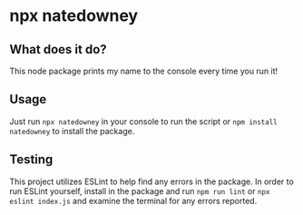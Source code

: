 # npx natedowney

## What does it do?

This node package prints my name to the console every time you run it!

## Usage

Just run ```npx natedowney``` in your console to run the script or ```npm install natedowney``` to install the package.

## Testing

This project utilizes ESLint to help find any errors in the package. In order to run ESLint yourself, install in the package and run ```npm run lint``` or ```npx eslint index.js``` and examine the terminal for any errors reported.
